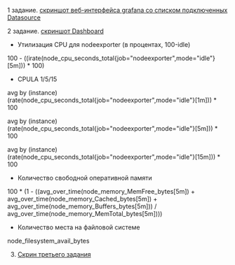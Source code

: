 1 задание. [скриншот веб-интерфейса grafana со списком подключенных Datasource](https://github.com/Kostromin-Mixa/10-monitoring-03-grafana/blob/main/1%20задание.jpg)

2 задание. [скриншот Dashboard](https://github.com/Kostromin-Mixa/10-monitoring-03-grafana/blob/main/2%20задание.jpg)
- Утилизация CPU для nodeexporter (в процентах, 100-idle)

100 - ((irate(node_cpu_seconds_total{job="nodeexporter",mode="idle"}[5m])) * 100)

- CPULA 1/5/15

avg by (instance)(rate(node_cpu_seconds_total{job="nodeexporter",mode="idle"}[1m])) * 100

avg by (instance)(rate(node_cpu_seconds_total{job="nodeexporter",mode="idle"}[5m])) * 100

avg by (instance)(rate(node_cpu_seconds_total{job="nodeexporter",mode="idle"}[15m])) * 100

- Количество свободной оперативной памяти

100 * (1 - ((avg_over_time(node_memory_MemFree_bytes[5m]) + avg_over_time(node_memory_Cached_bytes[5m]) + avg_over_time(node_memory_Buffers_bytes[5m])) / avg_over_time(node_memory_MemTotal_bytes[5m])))

- Количество места на файловой системе

node_filesystem_avail_bytes

3. [Скрин третьего задания](https://github.com/Kostromin-Mixa/10-monitoring-03-grafana/blob/main/3%20задание.jpg)
